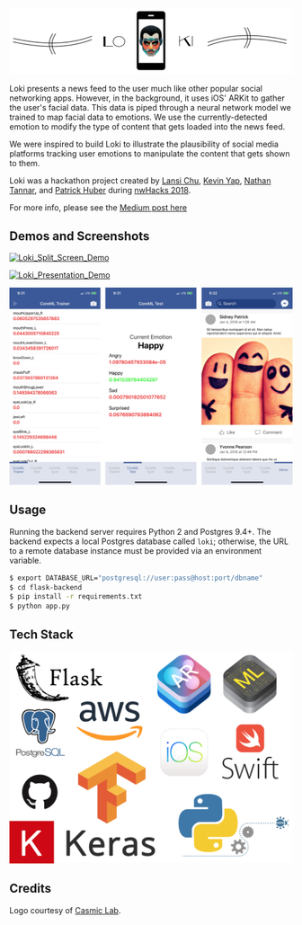 ![Banner](images/loki_banner.png?raw=true "Banner")

Loki presents a news feed to the user much like other popular social networking
apps. However, in the background, it uses iOS' ARKit to gather the user's facial
data. This data is piped through a neural network model we trained to map facial
data to emotions. We use the currently-detected emotion to modify the type of
content that gets loaded into the news feed.

We were inspired to build Loki to illustrate the plausibility of social media
platforms tracking user emotions to manipulate the content that gets shown to them.

Loki was a hackathon project created by [Lansi Chu](https://github.com/lansichu),
[Kevin Yap](https://github.com/iKevinY), [Nathan Tannar](https://github.com/nathantannar4),
and [Patrick Huber](https://github.com/huberpa) during
[nwHacks 2018](https://devpost.com/software/loki-fnbl1d).

For more info, please see the [Medium post here](https://medium.com/@iKevinY/loki-spying-on-user-emotion-c12eafbe24bc)

## Demos and Screenshots

[![Loki_Split_Screen_Demo](http://img.youtube.com/vi/GgZp8anVGvg/0.jpg)](http://www.youtube.com/watch?v=GgZp8anVGvg "Loki Split Screen Demo")

[![Loki_Presentation_Demo](http://img.youtube.com/vi/yc8onq_Diak/0.jpg)](http://www.youtube.com/watch?v=yc8onq_Diak "Loki Presentation Demo")

![Screenshots](images/loki-screenshots.png?raw=true "Screenshots")


## Usage

Running the backend server requires Python 2 and Postgres 9.4+. The backend
expects a local Postgres database called `loki`; otherwise, the URL to a
remote database instance must be provided via an environment variable.

```bash
$ export DATABASE_URL="postgresql://user:pass@host:port/dbname"
$ cd flask-backend
$ pip install -r requirements.txt
$ python app.py
```

## Tech Stack

![TechStack](images/loki-tech-stack.png?raw=true "TechStack")


## Credits

Logo courtesy of [Casmic Lab](https://tictail.com/casmiclab).
